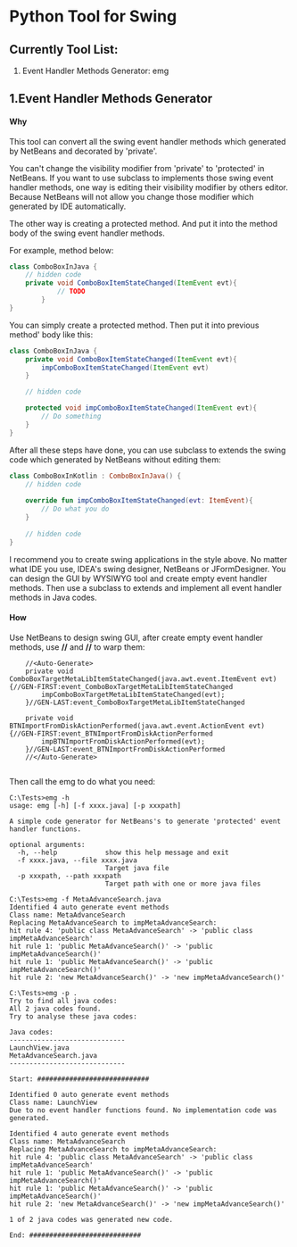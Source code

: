 # Python Tool for Swing

## Currently Tool List:

1. Event Handler Methods Generator: emg

## 1.Event Handler Methods Generator

#### Why

This tool can convert all the swing event handler methods which generated by NetBeans and decorated by 'private'.

You can't change the visibility modifier from 'private' to 'protected' in NetBeans. If you want to use subclass to implements those swing event handler methods, one way is editing their visibility modifier by others editor. Because NetBeans will not allow you change those modifier which generated by IDE automatically. 

The other way is creating a protected method. And put it into the method body of the swing event handler methods.

For example, method below:

```java
class ComboBoxInJava {
	// hidden code
	private void ComboBoxItemStateChanged(ItemEvent evt){
			// TODO
		}
}
```

 You can simply create a protected method. Then put it into previous method' body like this:

```java
class ComboBoxInJava {
	private void ComboBoxItemStateChanged(ItemEvent evt){
		impComboBoxItemStateChanged(ItemEvent evt)
	}

	// hidden code

	protected void impComboBoxItemStateChanged(ItemEvent evt){
		// Do something
	}
}

```

After all these steps have done, you can use subclass to extends the swing code which generated by NetBeans without editing them: 

```kotlin
class ComboBoxInKotlin : ComboBoxInJava() {
    // hidden code
    
	override fun impComboBoxItemStateChanged(evt: ItemEvent){
		// Do what you do
	}
    
    // hidden code
}
```

I recommend you to create swing applications in the style above. No matter what IDE you use,  IDEA's swing designer, NetBeans or JFormDesigner. You can design the GUI by WYSIWYG tool and create empty event handler methods. Then use a subclass to extends and implement all event handler methods in Java codes.

#### How

Use NetBeans to design swing GUI, after create empty event handler methods, use **//<Auto-Generate>**  and **//</Auto-Generate>** to warp them:

```
	//<Auto-Generate>
    private void ComboBoxTargetMetaLibItemStateChanged(java.awt.event.ItemEvent evt) {//GEN-FIRST:event_ComboBoxTargetMetaLibItemStateChanged
        impComboBoxTargetMetaLibItemStateChanged(evt);
    }//GEN-LAST:event_ComboBoxTargetMetaLibItemStateChanged

    private void BTNImportFromDiskActionPerformed(java.awt.event.ActionEvent evt) {//GEN-FIRST:event_BTNImportFromDiskActionPerformed
        impBTNImportFromDiskActionPerformed(evt);
    }//GEN-LAST:event_BTNImportFromDiskActionPerformed
    //</Auto-Generate>
    
```

Then call the emg to do what you need:

```
C:\Tests>emg -h
usage: emg [-h] [-f xxxx.java] [-p xxxpath]

A simple code generator for NetBeans's to generate 'protected' event handler functions.

optional arguments:
  -h, --help            show this help message and exit
  -f xxxx.java, --file xxxx.java
                        Target java file
  -p xxxpath, --path xxxpath
                        Target path with one or more java files

```

```
C:\Tests>emg -f MetaAdvanceSearch.java
Identified 4 auto generate event methods
Class name: MetaAdvanceSearch
Replacing MetaAdvanceSearch to impMetaAdvanceSearch:
hit rule 4: 'public class MetaAdvanceSearch' -> 'public class impMetaAdvanceSearch'
hit rule 1: 'public MetaAdvanceSearch()' -> 'public impMetaAdvanceSearch()'
hit rule 1: 'public MetaAdvanceSearch()' -> 'public impMetaAdvanceSearch()'
hit rule 2: 'new MetaAdvanceSearch()' -> 'new impMetaAdvanceSearch()'

```

```
C:\Tests>emg -p .
Try to find all java codes:
All 2 java codes found.
Try to analyse these java codes:

Java codes:
-----------------------------
LaunchView.java
MetaAdvanceSearch.java
-----------------------------

Start: ############################

Identified 0 auto generate event methods
Class name: LaunchView
Due to no event handler functions found. No implementation code was generated.

Identified 4 auto generate event methods
Class name: MetaAdvanceSearch
Replacing MetaAdvanceSearch to impMetaAdvanceSearch:
hit rule 4: 'public class MetaAdvanceSearch' -> 'public class impMetaAdvanceSearch'
hit rule 1: 'public MetaAdvanceSearch()' -> 'public impMetaAdvanceSearch()'
hit rule 1: 'public MetaAdvanceSearch()' -> 'public impMetaAdvanceSearch()'
hit rule 2: 'new MetaAdvanceSearch()' -> 'new impMetaAdvanceSearch()'

1 of 2 java codes was generated new code.

End: ############################

```

